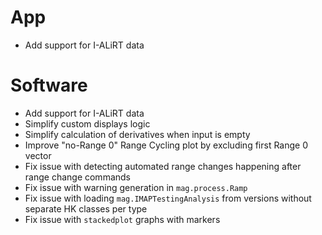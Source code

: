 # App

- Add support for I-ALiRT data

# Software

- Add support for I-ALiRT data
- Simplify custom displays logic
- Simplify calculation of derivatives when input is empty
- Improve "no-Range 0" Range Cycling plot by excluding first Range 0 vector
- Fix issue with detecting automated range changes happening after range change commands
- Fix issue with warning generation in `mag.process.Ramp`
- Fix issue with loading `mag.IMAPTestingAnalysis` from versions without separate HK classes per type
- Fix issue with `stackedplot` graphs with markers